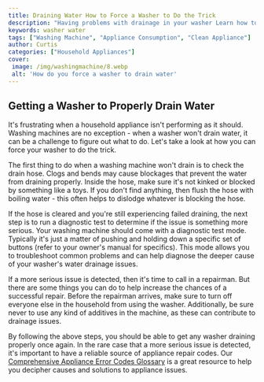 ```yaml
---
title: Draining Water How to Force a Washer to Do the Trick
description: "Having problems with drainage in your washer Learn how to force it to do the trick with these helpful tips Discover the ultimate solution to ensure a perfectly draining washer"
keywords: washer water
tags: ["Washing Machine", "Appliance Consumption", "Clean Appliance"]
author: Curtis
categories: ["Household Appliances"]
cover: 
 image: /img/washingmachine/8.webp
 alt: 'How do you force a washer to drain water'
---
```

## Getting a Washer to Properly Drain Water
It's frustrating when a household appliance isn't performing as it should. Washing machines are no exception - when a washer won't drain water, it can be a challenge to figure out what to do. Let's take a look at how you can force your washer to do the trick.

The first thing to do when a washing machine won't drain is to check the drain hose. Clogs and bends may cause blockages that prevent the water from draining properly. Inside the hose, make sure it's not kinked or blocked by something like a toys. If you don't find anything, then flush the hose with boiling water - this often helps to dislodge whatever is blocking the hose. 

If the hose is cleared and you're still experiencing failed draining, the next step is to run a diagnostic test to determine if the issue is something more serious. Your washing machine should come with a diagnostic test mode. Typically it's just a matter of pushing and holding down a specific set of buttons (refer to your owner's manual for specifics). This mode allows you to troubleshoot common problems and can help diagnose the deeper cause of your washer's water drainage issues. 

If a more serious issue is detected, then it's time to call in a repairman. But there are some things you can do to help increase the chances of a successful repair. Before the repairman arrives, make sure to turn off everyone else in the household from using the washer. Additionally, be sure never to use any kind of additives in the machine, as these can contribute to drainage issues. 

By following the above steps, you should be able to get any washer draining properly once again. In the rare case that a more serious issue is detected, it's important to have a reliable source of appliance repair codes. Our [Comprehensive Appliance Error Codes Glossary](./error-codes/) is a great resource to help you decipher causes and solutions to appliance issues.
